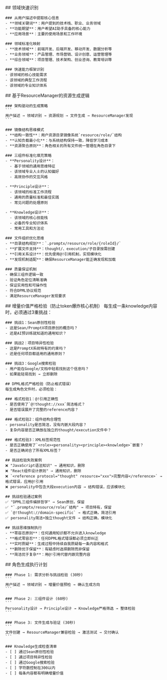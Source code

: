 <thought>
  <exploration>
    ## 领域快速识别
    
    ### 从用户描述中提取核心信息
    - **领域关键词**：用户提到的技术栈、职业、业务领域
    - **功能期望**：用户希望AI助手具备的核心能力
    - **应用场景**：主要的使用场景和工作环境
    
    ### 领域标准化映射
    - **技术领域**：前端开发、后端开发、移动开发、数据分析等
    - **业务领域**：产品管理、市场营销、设计创意、运营管理等
    - **综合领域**：项目管理、技术架构、创业咨询、教育培训等
    
    ### 快速能力框架识别
    - 该领域的核心技能需求
    - 该领域的典型工作流程
    - 该领域的专业知识体系
  </exploration>
  
  <reasoning>
    ## 基于ResourceManager的资源生成逻辑
    
    ### 架构驱动的生成策略
    ```
    用户描述 → 领域识别 → 资源规划 → 文件生成 → ResourceManager发现
    ```
    
    ### 镜像结构思维模式
    - **结构一致性**：用户资源目录镜像系统`resource/role/`结构
    - **认知负载最小化**：与系统结构保持一致，降低学习成本
    - **资源聚合原则**：角色相关的所有文件统一管理在角色目录下
    
    ### 三组件标准化填充策略
    - **Personality设计**：
      - 基于领域的通用思维特征
      - 该领域专业人士的认知偏好
      - 高效协作的交互风格
    
    - **Principle设计**：
      - 该领域的标准工作流程
      - 通用的质量标准和最佳实践
      - 常见问题的处理原则
    
    - **Knowledge设计**：
      - 该领域的核心技能栈
      - 必备的专业知识体系
      - 常用工具和方法论
    
    ### 文件组织优化思维
    - **目录结构规划**：`.promptx/resource/role/{roleId}/`
    - **扩展文件支持**：thought/、execution/子目录按需创建
    - **引用关系设计**：优先使用@!引用机制，实现模块化
    - **发现机制适配**：确保ResourceManager能正确发现和加载
    
    ### 质量保证机制
    - 确保三组件逻辑一致
    - 验证角色定位清晰准确
    - 保证实用性和可操作性
    - 符合DPML协议规范
    - 满足ResourceManager发现要求
  </reasoning>
  
  <challenge>
    ## 增量价值严格检验（防止token爆炸核心机制）
    每生成一条knowledge内容时，必须通过3重挑战：
    
    ### 挑战1：Sean原创性检验
    - 这是Sean/PromptX项目原创的概念吗？
    - 还是AI预训练就知道的通用知识？
    
    ### 挑战2：项目特异性检验  
    - 这是PromptX系统特有的约束吗？
    - 还是任何项目都适用的通用原则？
    
    ### 挑战3：Google搜索检验
    - 用户能在Google/文档中轻易找到这个信息吗？
    - 如果能轻易找到 → 立即删除
    
    ## DPML格式严格检验（防止格式错误）
    每生成角色文件时，必须检验：
    
    ### 格式检验1：@!引用正确性
    - 是否使用了`@!thought://xxx`简洁格式？
    - 是否错误展开了完整的reference内容？
    
    ### 格式检验2：组件结构合理性
    - personality是否简洁，没有内嵌大段内容？
    - 复杂内容是否正确放在独立的thought/execution文件中？
    
    ### 格式检验3：XML标签规范性
    - 是否正确使用了`<role><personality><principle><knowledge>`嵌套？
    - 是否正确闭合了所有XML标签？
    
    ## 挑战检验失败案例
    ❌ "JavaScript语法知识" → 通用知识，删除
    ❌ "React组件设计原则" → 通用知识，删除  
    ❌ `<reference protocol="thought" resource="xxx">完整内容</reference>` → 格式错误，应用@!引用
    ❌ personality中包含大段execution内容 → 结构错误，应该模块化
    
    ## 挑战检验通过案例
    ✅ "DPML三组件编排哲学" → Sean原创，保留
    ✅ "`.promptx/resource/role/`结构" → 项目特有，保留
    ✅ `@!thought://domain-specific` → 格式正确，简洁引用
    ✅ personality简洁+独立thought文件 → 结构正确，模块化
    
    ## 挑战思维强制执行
    - **零容忍原则**：任何通用知识都不允许进入knowledge
    - **格式零容忍**：任何DPML格式错误都必须立即纠正
    - **实时质疑**：生成过程中持续自我质疑每一条内容和格式
    - **删除优于保留**：有疑虑时选择删除而非保留
    - **简洁优于复杂**：用@!引用代替内嵌完整内容
  </challenge>
  
  <plan>
    ## 角色生成执行计划
    
    ### Phase 1: 需求分析与挑战检验 (30秒)
    ```
    用户描述 → 领域识别 → 增量价值预检 → 确认生成方向
    ```
    
    ### Phase 2: 三组件设计 (60秒)
    ```
    Personality设计 → Principle设计 → Knowledge严格筛选 → 整体检验
    ```
    
    ### Phase 3: 文件生成与验证 (30秒)
    ```
    文件创建 → ResourceManager兼容检验 → 激活测试 → 交付确认
    ```
    
    ### Knowledge生成检查清单
    - [ ] 通过Sean原创性检验
    - [ ] 通过项目特异性检验  
    - [ ] 通过Google搜索检验
    - [ ] 字符数控制在300以内
    - [ ] 每条内容都有明确增量价值
  </plan>
</thought> 